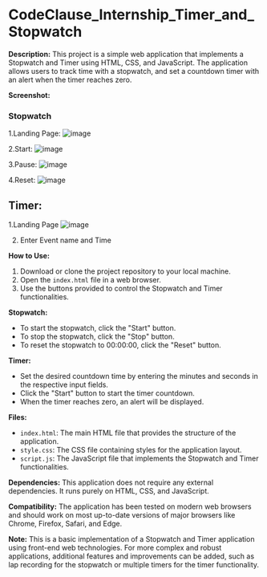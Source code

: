# CodeClause_Internship_Timer_and_Stopwatch

**Description:**
This project is a simple web application that implements a Stopwatch and Timer using HTML, CSS, and JavaScript. The application allows users to track time with a stopwatch, and set a countdown timer with an alert when the timer reaches zero.




**Screenshot:**
### Stopwatch

1.Landing Page:
![image](https://github.com/HRISHAV18/CodeClause_Internship_Timer_and_Stopwatch/assets/97503756/c452682c-4997-46e6-b850-9033cb790341)

2.Start:
![image](https://github.com/HRISHAV18/CodeClause_Internship_Timer_and_Stopwatch/assets/97503756/2124a07b-5a10-4971-9967-78c2c0e0824e)

3.Pause: 
![image](https://github.com/HRISHAV18/CodeClause_Internship_Timer_and_Stopwatch/assets/97503756/b849253d-5949-4254-88b3-80c7c8a75ce0)

4.Reset:
![image](https://github.com/HRISHAV18/CodeClause_Internship_Timer_and_Stopwatch/assets/97503756/669e3d04-c1b6-428b-a94d-4d5df847df36)








## Timer:
1.Landing Page
![image](https://github.com/HRISHAV18/CodeClause_Internship_Timer_and_Stopwatch/assets/97503756/c88d9118-6931-4b44-81be-9c0104122316)

2. Enter Event name and Time







**How to Use:**
1. Download or clone the project repository to your local machine.
2. Open the `index.html` file in a web browser.
3. Use the buttons provided to control the Stopwatch and Timer functionalities.

**Stopwatch:**
- To start the stopwatch, click the "Start" button.
- To stop the stopwatch, click the "Stop" button.
- To reset the stopwatch to 00:00:00, click the "Reset" button.

**Timer:**
- Set the desired countdown time by entering the minutes and seconds in the respective input fields.
- Click the "Start" button to start the timer countdown.
- When the timer reaches zero, an alert will be displayed.

**Files:**
- `index.html`: The main HTML file that provides the structure of the application.
- `style.css`: The CSS file containing styles for the application layout.
- `script.js`: The JavaScript file that implements the Stopwatch and Timer functionalities.

**Dependencies:**
This application does not require any external dependencies. It runs purely on HTML, CSS, and JavaScript.

**Compatibility:**
The application has been tested on modern web browsers and should work on most up-to-date versions of major browsers like Chrome, Firefox, Safari, and Edge.

**Note:**
This is a basic implementation of a Stopwatch and Timer application using front-end web technologies. For more complex and robust applications, additional features and improvements can be added, such as lap recording for the stopwatch or multiple timers for the timer functionality.
